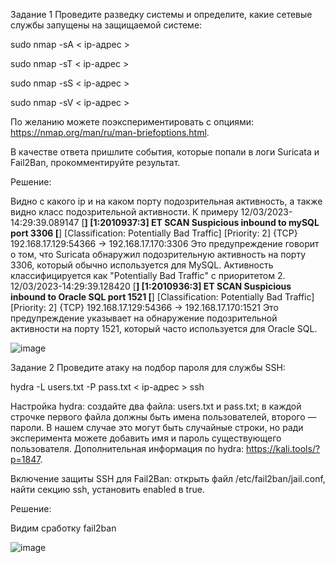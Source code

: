 Задание 1
Проведите разведку системы и определите, какие сетевые службы запущены на защищаемой системе:

sudo nmap -sA < ip-адрес >

sudo nmap -sT < ip-адрес >

sudo nmap -sS < ip-адрес >

sudo nmap -sV < ip-адрес >

По желанию можете поэкспериментировать с опциями: https://nmap.org/man/ru/man-briefoptions.html.

В качестве ответа пришлите события, которые попали в логи Suricata и Fail2Ban, прокомментируйте результат.

Решение:

Видно с какого ip и на каком порту подозрительная активность, а также видно класс подозрительной активности.
К примеру 12/03/2023-14:29:39.089147  [**] [1:2010937:3] ET SCAN Suspicious inbound to mySQL port 3306 [**] [Classification: Potentially Bad Traffic] [Priority: 2] {TCP} 192.168.17.129:54366 -> 192.168.17.170:3306
Это предупреждение говорит о том, что Suricata обнаружил подозрительную активность на порту 3306, который обычно используется для MySQL. Активность классифицируется как "Potentially Bad Traffic" с приоритетом 2.
12/03/2023-14:29:39.128420  [**] [1:2010936:3] ET SCAN Suspicious inbound to Oracle SQL port 1521 [**] [Classification: Potentially Bad Traffic] [Priority: 2] {TCP} 192.168.17.129:54366 -> 192.168.17.170:1521
Это предупреждение указывает на обнаружение подозрительной активности на порту 1521, который часто используется для Oracle SQL.

![image](https://github.com/Franky12111990/sdb-homeworks/assets/121640886/3d88eec3-1f05-4c00-90cd-a8462476cb9b)




Задание 2
Проведите атаку на подбор пароля для службы SSH:

hydra -L users.txt -P pass.txt < ip-адрес > ssh

Настройка hydra:
создайте два файла: users.txt и pass.txt;
в каждой строчке первого файла должны быть имена пользователей, второго — пароли. В нашем случае это могут быть случайные строки, но ради эксперимента можете добавить имя и пароль существующего пользователя.
Дополнительная информация по hydra: https://kali.tools/?p=1847.

Включение защиты SSH для Fail2Ban:
открыть файл /etc/fail2ban/jail.conf,
найти секцию ssh,
установить enabled в true.

Решение:

Видим сработку fail2ban

![image](https://github.com/Franky12111990/sdb-homeworks/assets/121640886/6628fa8b-bc0e-4fd2-a0f2-31cb83fbd4ba)
